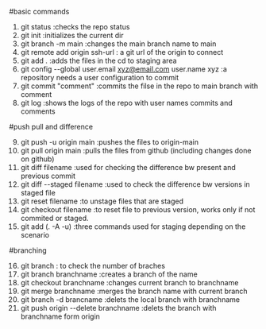 #basic commands
1. git status :checks the repo status
2. git init :initializes the current dir 
3. git branch -m main :changes the main branch name to main
4. git remote add origin ssh-url : a git url of the origin to connect
5. git add . :adds the files in the cd to staging area
6. git config --global user.email xyz@email.com user.name xyz :a repository needs a user configuration to commit 
7. git commit "comment" :commits the filse in the repo to main branch with comment
8. git log :shows the logs of the repo with user names commits and comments

#push pull and difference

9. git push -u origin main :pushes the files to origin-main
10. git pull origin main :pulls the files from github (including changes done on github)
11. git diff filename :used for checking the difference bw present and previous commit
12. git diff --staged filename :used to check the difference bw versions in staged file
13. git reset filename :to unstage files that are staged
14. git checkout filename :to reset file to previous version, works only if not commited or staged.
15. git add (. -A -u) :three commands used for staging depending on the scenario

#branching

16. git branch : to check the number of braches
17. git branch branchname :creates a branch of the name
18. git checkout branchname :changes current branch to branchname
19. git merge branchname :merges the branch name with current branch 
20. git branch -d brancname :delets the local branch with branchname
21. git push origin --delete branchname :delets the branch with branchname form origin

